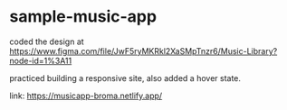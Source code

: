 # sample-music-app
coded the design at https://www.figma.com/file/JwF5ryMKRkl2XaSMpTnzr6/Music-Library?node-id=1%3A11


practiced building a responsive site, also added a hover state.

link:  https://musicapp-broma.netlify.app/
